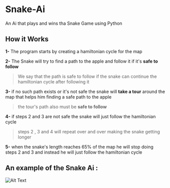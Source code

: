 # Snake-Ai

An Ai that plays and wins tha Snake Game using Python

## How it Works 

**1-** The program starts by creating a hamiltonian cycle for the map 

**2-** The Snake will try to find a path to the apple and follow it if it's **safe to follow**
> We say that the path is safe to follow if the snake can continue the hamiltonian cycle after following it

**3-** if no such path exists or it's not safe the snake will **take a tour** around the map that helps him finding a safe path to the apple
> the tour's path also must be **safe to follow**

**4-** if steps 2 and 3 are not safe the snake will just follow the hamiltonian cycle
>steps 2 , 3 and 4 will repeat over and over making the snake getting longer

**5-** when the snake's length reaches 65% of the map he will stop doing steps 2 and 3 and instead he will just follow the hamiltonian cycle

## An example of the Snake Ai :

![Alt Text](https://github.com/YWilix/Snake-Ai/blob/main/Snake-Ai-win-gif.gif)
